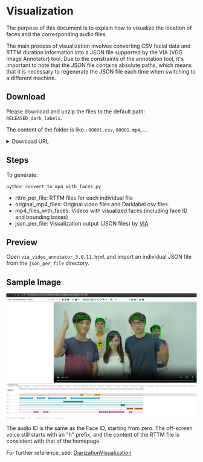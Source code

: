 # Visualization
The purpose of this document is to explain how to visualize the location of faces and the corresponding audio files.


The main process of visualization involves converting CSV facial data and RTTM duration information into a JSON file supported by the VIA (VGG Image Annotator) tool. Due to the constraints of the annotation tool, it's important to note that the JSON file contains absolute paths, which means that it is necessary to regenerate the JSON file each time when switching to a different machine.

## Download

Please download and unzip the files to the default path: `RELEASED_dark_labels`.

The content of the folder is like : `00001.csv`, `00001.mp4`,....

<details>
    <summary>Download URL</summary>
    Google Drive： https://drive.google.com/file/d/1--rqm3AKjOI9q_iNgVUD_eC2u1m4OQHW

    Baidu Drive: https://pan.baidu.com/s/1YpLMdCAcV0eG8fHmYf_lkw?pwd=msdb
    
    Quark Drive: https://pan.quark.cn/s/7d6332d177b9, password:5v8a
</details>


## Steps
To generate:
```
python convert_to_mp4_with_faces.py
```

* rttm_per_file: RTTM files for each individual file
* original_mp4_files: Original video files and Darklabel csv files.
* mp4_files_with_faces: Videos with visualized faces (including face ID and bounding boxes)
* json_per_file: Visualization output (JSON files) by [VIA](https://www.robots.ox.ac.uk/~vgg/software/via/)

## Preview
Open `via_video_annotator_3.0.11.html` and import an individual JSON file from the `json_per_file` directory.

## Sample Image

![](one_sample.png)

The audio ID is the same as the Face ID, starting from zero. The off-screen voice still starts with an "h" prefix, and the content of the RTTM file is consistent with that of the homepage.

For further reference, see: [DiarizationVisualization](https://github.com/liutaocode/DiarizationVisualization)
